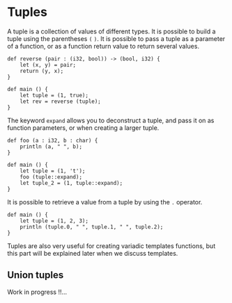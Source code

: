 # Tuples

A tuple is a collection of values of different types. It is possible
to build a tuple using the parentheses `(` `)`. It is possible to pass
a tuple as a parameter of a function, or as a function return value to
return several values.

```ymir
def reverse (pair : (i32, bool)) -> (bool, i32) {
    let (x, y) = pair;
    return (y, x);
}

def main () {
    let tuple = (1, true);
    let rev = reverse (tuple);    
}
```

The keyword `expand` allows you to deconstruct a tuple, and pass it on as function parameters, or when creating a larger tuple.

```ymir
def foo (a : i32, b : char) {
    println (a, " ", b);
}

def main () {
    let tuple = (1, 't');
    foo (tuple::expand);
    let tuple_2 = (1, tuple::expand);
}
```

It is possible to retrieve a value from a tuple by using the `.` operator.

```ymir
def main () {
    let tuple = (1, 2, 3);
    println (tuple.0, " ", tuple.1, " ", tuple.2);
}
```

Tuples are also very useful for creating variadic templates functions, but this part will be explained later when we discuss templates.

## Union tuples

Work in progress !!...
